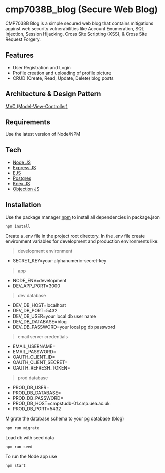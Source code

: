 # cmp7038B_blog (Secure Web Blog)
CMP7038B Blog is a simple secured web blog that contains mitigations against web security vulnerabilities like
Account Enumeration, SQL Injection, Session Hijacking, Cross Site Scripting (XSS), & Cross Site Request Forgery.

## Features
- User Registration and Login
- Profile creation and uploading of profile picture
- CRUD (Create, Read, Update, Delete) blog posts

## Architecture  & Design Pattern
[MVC (Model-View-Controller)](https://www.geeksforgeeks.org/model-view-controllermvc-architecture-for-node-applications/)

## Requirements
Use the latest version of Node/NPM

## Tech
- [Node JS](https://www.nodejs.org)
- [Express JS](https://www.expressjs.com)
- [EJS](https://ejs.co/)
- [Postgres](https://www.postgresql.org/)
- [Knex JS](https://knexjs.org/)
- [Objection JS](https://vincit.github.io/objection.js/)

## Installation
Use the package manager [npm](https://docs.npmjs.com/cli/v9/commands/npm-install) to install all dependencies in package.json

``` bash
npm install
```

Create a .env file in the project root directory. 
In the .env file create environment variables for development and production environments like:

> development environment
- SECRET_KEY=your-alphanumeric-secret-key

> app
- NODE_ENV=development
- DEV_APP_PORT=3000

> dev database
- DEV_DB_HOST=localhost
- DEV_DB_PORT=5432
- DEV_DB_USER=your local db user name
- DEV_DB_DATABASE=blog
- DEV_DB_PASSWORD=your local pg db password

> email server credentials
- EMAIL_USERNAME=
- EMAIL_PASSWORD=
- OAUTH_CLIENT_ID=
- OAUTH_CLIENT_SECRET=
- OAUTH_REFRESH_TOKEN=


> prod database
- PROD_DB_USER=
- PROD_DB_DATABASE=
- PROD_DB_PASSWORD=
- PROD_DB_HOST=cmpstudb-01.cmp.uea.ac.uk
- PROD_DB_PORT=5432

Migrate the database schema to your pg database (blog)
```bash
npm run migrate
```
Load db with seed data
```bash
npm run seed
```
To run the Node app use
```bash
npm start
```




